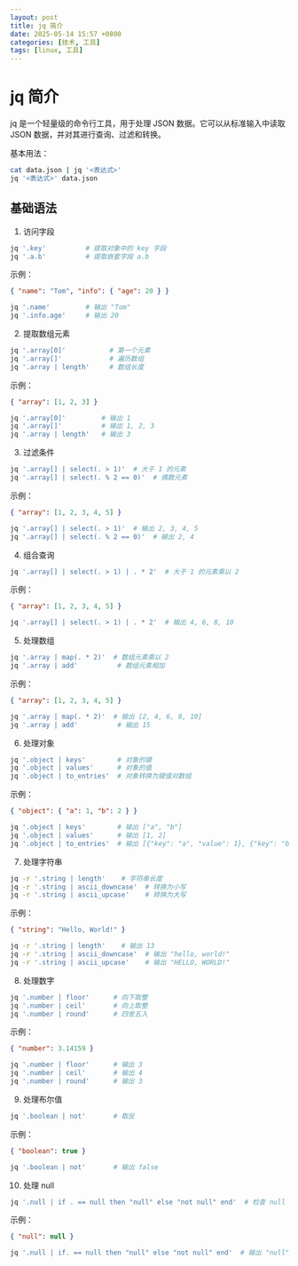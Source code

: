 ```yaml
---
layout: post
title: jq 简介
date: 2025-05-14 15:57 +0800
categories: [技术, 工具]
tags: [linux, 工具]
---
```


# jq 简介
jq 是一个轻量级的命令行工具，用于处理 JSON 数据。它可以从标准输入中读取 JSON 数据，并对其进行查询、过滤和转换。

基本用法：
```bash
cat data.json | jq '<表达式>'
jq '<表达式>' data.json
```


## 基础语法
1. 访问字段
```bash
jq '.key'          # 提取对象中的 key 字段
jq '.a.b'          # 提取嵌套字段 a.b
```
示例：
```json
{ "name": "Tom", "info": { "age": 20 } }
```

```bash
jq '.name'         # 输出 "Tom"
jq '.info.age'     # 输出 20
```

2. 提取数组元素 
```bash
jq '.array[0]'           # 第一个元素
jq '.array[]'            # 遍历数组
jq '.array | length'     # 数组长度
```
示例：
```json
{ "array": [1, 2, 3] }
```
```bash
jq '.array[0]'         # 输出 1
jq '.array[]'          # 输出 1, 2, 3
jq '.array | length'   # 输出 3
```
3. 过滤条件
```bash
jq '.array[] | select(. > 1)'  # 大于 1 的元素
jq '.array[] | select(. % 2 == 0)'  # 偶数元素
```
示例：
```json
{ "array": [1, 2, 3, 4, 5] }
```
```bash
jq '.array[] | select(. > 1)'  # 输出 2, 3, 4, 5
jq '.array[] | select(. % 2 == 0)'  # 输出 2, 4
```
4. 组合查询
```bash
jq '.array[] | select(. > 1) | . * 2'  # 大于 1 的元素乘以 2
```
示例：
```json
{ "array": [1, 2, 3, 4, 5] }
```
```bash
jq '.array[] | select(. > 1) | . * 2'  # 输出 4, 6, 8, 10
```
5. 处理数组
```bash
jq '.array | map(. * 2)'  # 数组元素乘以 2
jq '.array | add'          # 数组元素相加
```
示例：
```json
{ "array": [1, 2, 3, 4, 5] }
```
```bash
jq '.array | map(. * 2)'  # 输出 [2, 4, 6, 8, 10]
jq '.array | add'          # 输出 15
```
6. 处理对象
```bash
jq '.object | keys'        # 对象的键
jq '.object | values'      # 对象的值
jq '.object | to_entries'  # 对象转换为键值对数组
```
示例：
```json
{ "object": { "a": 1, "b": 2 } }
```
```bash
jq '.object | keys'        # 输出 ["a", "b"]
jq '.object | values'      # 输出 [1, 2]
jq '.object | to_entries'  # 输出 [{"key": "a", "value": 1}, {"key": "b", "value": 2}]
```
7. 处理字符串
```bash
jq -r '.string | length'    # 字符串长度
jq -r '.string | ascii_downcase'  # 转换为小写
jq -r '.string | ascii_upcase'    # 转换为大写
```
示例：
```json
{ "string": "Hello, World!" }
```
```bash
jq -r '.string | length'    # 输出 13
jq -r '.string | ascii_downcase'  # 输出 "hello, world!"
jq -r '.string | ascii_upcase'    # 输出 "HELLO, WORLD!"
```
8. 处理数字
```bash
jq '.number | floor'      # 向下取整
jq '.number | ceil'       # 向上取整
jq '.number | round'      # 四舍五入
```
示例：
```json
{ "number": 3.14159 }
```
```bash
jq '.number | floor'      # 输出 3
jq '.number | ceil'       # 输出 4
jq '.number | round'      # 输出 3
```
9. 处理布尔值
```bash
jq '.boolean | not'       # 取反
```
示例：
```json
{ "boolean": true }
```
```bash
jq '.boolean | not'       # 输出 false
```
10. 处理 null
```bash
jq '.null | if . == null then "null" else "not null" end'  # 检查 null
```
示例：
```json
{ "null": null }
```
```bash
jq '.null | if. == null then "null" else "not null" end'  # 输出 "null"
```
